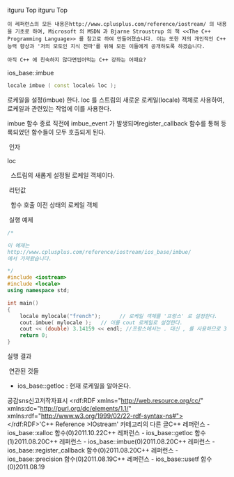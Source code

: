 itguru Top itguru Top

```warning
이 레퍼런스의 모든 내용은http://www.cplusplus.com/reference/iostream/ 의 내용을 기초로 하여, Microsoft 의 MSDN 과 Bjarne Stroustrup 의 책 <<The C++ Programming Language>> 를 참고로 하여 만들어졌습니다. 이는 또한 저의 개인적인 C++ 능력 향상과 '저의 모토인 지식 전파'를 위해 모든 이들에게 공개하도록 하겠습니다.
```

```info
아직 C++ 에 친숙하지 않다면씹어먹는 C++ 강좌는 어때요?
```

ios_base::imbue

```cpp
locale imbue ( const locale& loc );
```


로케일을 설정(imbue) 한다.
loc 를 스트림의 새로운 로케일(locale) 객체로 사용하여, 로케일과 관련있는 작업에 이를 사용한다.

imbue 함수 종료 직전에 imbue_event 가 발생되며register_callback 함수를 통해 등록되었던 함수들이 모두 호출되게 된다.



 인자

loc

  스트림의 새롭게 설정될 로케일 객체이다.


 리턴값

  함수 호출 이전 상태의 로케일 객체

 실행 예제

```cpp
/*

이 예제는
http://www.cplusplus.com/reference/iostream/ios_base/imbue/
에서 가져왔습니다.

*/
#include <iostream>
#include <locale>
using namespace std;

int main()
{
    locale mylocale("french");      // 로케일 객체를 '프랑스' 로 설정한다.
    cout.imbue( mylocale );   // 이를 cout 로케일로 설정한다.
    cout << (double) 3.14159 << endl; //프랑스에서는 . 대신 , 를 사용하므로 3,14159 로 표시된다.
    return 0;
}
```

실행 결과



 연관된 것들


* ios_base::getloc : 현재 로케일을 알아온다.

공감sns신고저작자표시	<rdf:RDF xmlns="http://web.resource.org/cc/" xmlns:dc="http://purl.org/dc/elements/1.1/" xmlns:rdf="http://www.w3.org/1999/02/22-rdf-syntax-ns#">		<Work rdf:about="">			<license rdf:resource="http://creativecommons.org/licenses/by-fr/2.0/kr/" />		</Work>		<License rdf:about="http://creativecommons.org/licenses/by-fr/">			<permits rdf:resource="http://web.resource.org/cc/Reproduction"/>			<permits rdf:resource="http://web.resource.org/cc/Distribution"/>			<requires rdf:resource="http://web.resource.org/cc/Notice"/>			<requires rdf:resource="http://web.resource.org/cc/Attribution"/>			<permits rdf:resource="http://web.resource.org/cc/DerivativeWorks"/>		</License>	</rdf:RDF>'C++ Reference >IOstream' 카테고리의 다른 글C++ 레퍼런스 - ios_base::xalloc 함수(0)2011.10.22C++ 레퍼런스 - ios_base::getloc 함수(1)2011.08.20C++ 레퍼런스 - ios_base::imbue(0)2011.08.20C++ 레퍼런스 - ios_base::register_callback 함수(0)2011.08.20C++ 레퍼런스 - ios_base::precision 함수(0)2011.08.19C++ 레퍼런스 - ios_base::usetf 함수(0)2011.08.19

